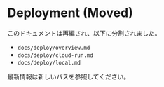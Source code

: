 # Deployment (Moved)

このドキュメントは再編され、以下に分割されました。

- `docs/deploy/overview.md`
- `docs/deploy/cloud-run.md`
- `docs/deploy/local.md`

最新情報は新しいパスを参照してください。
